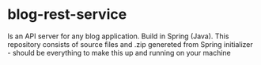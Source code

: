 # blog-rest-service
Is an API server for any blog application. 
Build in Spring (Java).
This repository consists of source files and .zip genereted from Spring initializer - should be everything to make this up and running on your machine
